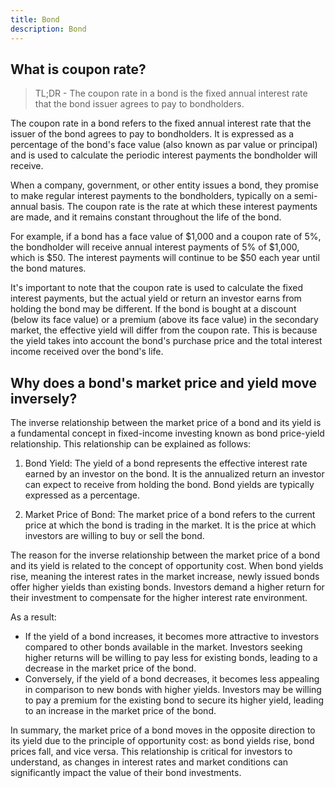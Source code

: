 ```yaml
---
title: Bond
description: Bond
---
```



## What is coupon rate?

> TL;DR - The coupon rate in a bond is the fixed annual interest rate that the bond issuer agrees to pay to bondholders.

The coupon rate in a bond refers to the fixed annual interest rate that the issuer of the bond agrees to pay to bondholders. It is expressed as a percentage of the bond's face value (also known as par value or principal) and is used to calculate the periodic interest payments the bondholder will receive.

When a company, government, or other entity issues a bond, they promise to make regular interest payments to the bondholders, typically on a semi-annual basis. The coupon rate is the rate at which these interest payments are made, and it remains constant throughout the life of the bond.

For example, if a bond has a face value of $1,000 and a coupon rate of 5%, the bondholder will receive annual interest payments of 5% of $1,000, which is $50. The interest payments will continue to be $50 each year until the bond matures.

It's important to note that the coupon rate is used to calculate the fixed interest payments, but the actual yield or return an investor earns from holding the bond may be different. If the bond is bought at a discount (below its face value) or a premium (above its face value) in the secondary market, the effective yield will differ from the coupon rate. This is because the yield takes into account the bond's purchase price and the total interest income received over the bond's life.


## Why does a bond's market price and yield move inversely?

The inverse relationship between the market price of a bond and its yield is a fundamental concept in fixed-income investing known as bond price-yield relationship. This relationship can be explained as follows:

1. Bond Yield: The yield of a bond represents the effective interest rate earned by an investor on the bond. It is the annualized return an investor can expect to receive from holding the bond. Bond yields are typically expressed as a percentage.

2. Market Price of Bond: The market price of a bond refers to the current price at which the bond is trading in the market. It is the price at which investors are willing to buy or sell the bond.

The reason for the inverse relationship between the market price of a bond and its yield is related to the concept of opportunity cost. When bond yields rise, meaning the interest rates in the market increase, newly issued bonds offer higher yields than existing bonds. Investors demand a higher return for their investment to compensate for the higher interest rate environment.

As a result:
- If the yield of a bond increases, it becomes more attractive to investors compared to other bonds available in the market. Investors seeking higher returns will be willing to pay less for existing bonds, leading to a decrease in the market price of the bond.
- Conversely, if the yield of a bond decreases, it becomes less appealing in comparison to new bonds with higher yields. Investors may be willing to pay a premium for the existing bond to secure its higher yield, leading to an increase in the market price of the bond.

In summary, the market price of a bond moves in the opposite direction to its yield due to the principle of opportunity cost: as bond yields rise, bond prices fall, and vice versa. This relationship is critical for investors to understand, as changes in interest rates and market conditions can significantly impact the value of their bond investments.